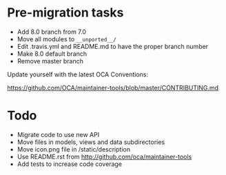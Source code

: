 # Pre-migration tasks
* Add 8.0 branch from 7.0
* Move all modules to `__unported__/`
* Edit .travis.yml and README.md to have the proper branch number
* Make 8.0 default branch
* Remove master branch

Update yourself with the latest OCA Conventions:

https://github.com/OCA/maintainer-tools/blob/master/CONTRIBUTING.md

# Todo
* Migrate code to use new API
* Move files in models, views and data subdirectories
* Move icon.png file in /static/description
* Use README.rst from http://github.com/oca/maintainer-tools
* Add tests to increase code coverage